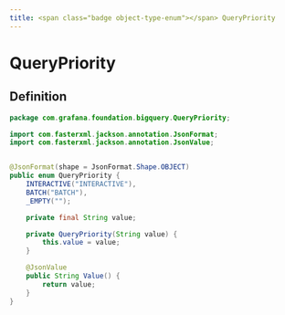 ```yaml
---
title: <span class="badge object-type-enum"></span> QueryPriority
---
```

# <span class="badge object-type-enum"></span> QueryPriority

## Definition

```java
package com.grafana.foundation.bigquery.QueryPriority;

import com.fasterxml.jackson.annotation.JsonFormat;
import com.fasterxml.jackson.annotation.JsonValue;


@JsonFormat(shape = JsonFormat.Shape.OBJECT)
public enum QueryPriority {
    INTERACTIVE("INTERACTIVE"),
    BATCH("BATCH"),
    _EMPTY("");

    private final String value;

    private QueryPriority(String value) {
        this.value = value;
    }

    @JsonValue
    public String Value() {
        return value;
    }
}

```
